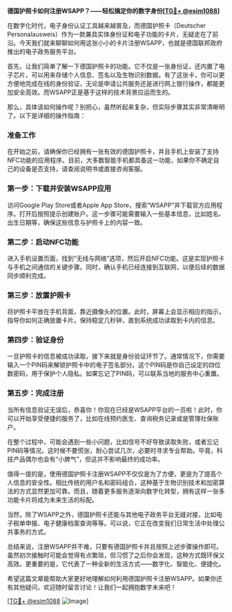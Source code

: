 **德国护照卡如何注册WSAPP？——轻松搞定你的数字身份[[TG💪+ @esim1088](https://t.me/s/esim1088)]**

在数字化时代，电子身份认证工具越来越普及，而德国护照卡（Deutscher Personalausweis）作为一款兼具实体身份证和电子功能的卡片，无疑走在了前沿。今天我们就来聊聊如何用这张小小的卡片注册WSAPP，也就是德国联邦政府推出的电子政务服务平台。

首先，让我们简单了解一下德国护照卡的功能。它不仅是一张身份证，还内置了电子芯片，可以用来存储个人信息、签名以及生物识别数据。有了这张卡，你可以更方便地完成在线的身份验证，无论是申请公共服务还是进行网上银行操作，都能更加安全高效。而WSAPP正是基于这样的技术背景应运而生的。

那么，具体该如何操作呢？别担心，虽然听起来复杂，但实际步骤其实非常清晰明了。以下是详细的操作指南：

### 准备工作
在开始之前，请确保你已经拥有一张有效的德国护照卡，并且手机上安装了支持NFC功能的应用程序。目前，大多数智能手机都具备这一功能，如果你不确定自己的设备是否支持，请查阅说明书或直接咨询客服。

### 第一步：下载并安装WSAPP应用
访问Google Play Store或者Apple App Store，搜索“WSAPP”并下载官方应用程序。打开后按照提示创建账户。这一步骤可能需要输入一些基本信息，比如姓名、出生日期等，确保这些信息与护照卡上的内容一致。

### 第二步：启动NFC功能
进入手机设置页面，找到“无线与网络”选项，然后开启NFC功能。这是实现护照卡与手机之间通信的关键步骤。同时，确认手机已经连接到互联网，以便后续的数据同步顺利完成。

### 第三步：放置护照卡
将护照卡平放在手机背面，靠近摄像头的位置。此时，屏幕上会显示相应的指示，指导你如何正确放置卡片。保持稳定几秒钟，直到系统成功读取到卡内的信息。

### 第四步：验证身份
一旦护照卡的信息被成功读取，接下来就是身份验证环节了。通常情况下，你需要输入一个PIN码来解锁护照卡中的电子签名部分。这个PIN码是你自己设定的四位数密码，用于保护个人隐私。如果忘记了PIN码，可以联系当地的服务中心重置。

### 第五步：完成注册
当所有信息验证无误后，恭喜你！你现在已经是WSAPP平台的一员啦！此时，你可以开始享受便捷的服务了，比如在线预约医生、查询税务记录或是管理社保账户。

在整个过程中，可能会遇到一些小问题，比如信号不好导致读取失败，或者忘记PIN码等情况。这时候不要慌张，耐心尝试几次，必要时寻求专业帮助。毕竟，科技产品偶尔也会有“小脾气”，但这并不影响最终的成功率。

值得一提的是，使用德国护照卡注册WSAPP不仅仅是为了方便，更是为了提高个人信息的安全性。相比传统的用户名和密码组合，这种基于生物识别技术和加密算法的方式显然更加可靠。而且，随着更多服务逐渐向数字化转型，拥有这样一张多功能卡片将成为未来生活的标配。

当然，除了WSAPP之外，德国护照卡还能与其他电子政务平台无缝对接，比如电子税单申报、电子健康档案查询等等。可以说，它正在改变我们日常生活中处理公共事务的方式。

总结来说，注册WSAPP并不难，只要有德国护照卡并且按照上述步骤操作即可。虽然初次接触时可能会觉得有点繁琐，但习惯了之后你会发现，这种方式既环保又高效。更重要的是，它代表了一种全新的生活方式——数字化、智能化、便捷化。

希望这篇文章能帮助大家更好地理解如何利用德国护照卡注册WSAPP。如果你还有其他疑问，欢迎随时留言讨论！让我们一起拥抱数字未来吧！

[[TG💪+ @esim1088](https://t.me/s/esim1088) ![Image](https://i.postimg.cc/4NQfJmqS/Snipaste-2025-05-13-00-14-12.png)]